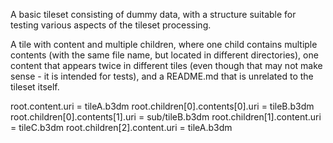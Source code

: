 
A basic tileset consisting of dummy data, with a structure 
suitable for testing various aspects of the tileset 
processing.

A tile with content and multiple children, where one child 
contains multiple contents (with the same file name, but 
located in different directories), one content that appears
twice in different tiles (even though that may not make
sense - it is intended for tests), and a README.md that is 
unrelated to the tileset itself.

root.content.uri = tileA.b3dm
root.children[0].contents[0].uri = tileB.b3dm
root.children[0].contents[1].uri = sub/tileB.b3dm
root.children[1].content.uri = tileC.b3dm
root.children[2].content.uri = tileA.b3dm


